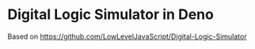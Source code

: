 # Digital Logic Simulator in Deno

Based on <https://github.com/LowLevelJavaScript/Digital-Logic-Simulator>
